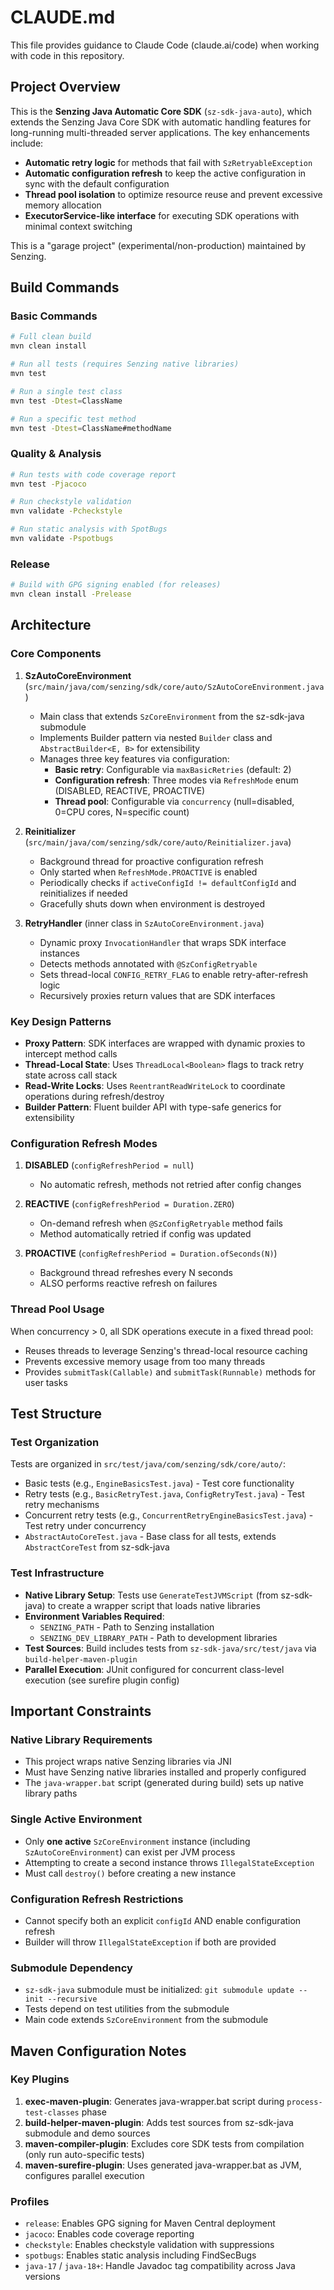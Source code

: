# CLAUDE.md

This file provides guidance to Claude Code (claude.ai/code) when working with code in this repository.

## Project Overview

This is the **Senzing Java Automatic Core SDK** (`sz-sdk-java-auto`), which extends the Senzing Java Core SDK with automatic handling features for long-running multi-threaded server applications. The key enhancements include:

- **Automatic retry logic** for methods that fail with `SzRetryableException`
- **Automatic configuration refresh** to keep the active configuration in sync with the default configuration
- **Thread pool isolation** to optimize resource reuse and prevent excessive memory allocation
- **ExecutorService-like interface** for executing SDK operations with minimal context switching

This is a "garage project" (experimental/non-production) maintained by Senzing.

## Build Commands

### Basic Commands
```bash
# Full clean build
mvn clean install

# Run all tests (requires Senzing native libraries)
mvn test

# Run a single test class
mvn test -Dtest=ClassName

# Run a specific test method
mvn test -Dtest=ClassName#methodName
```

### Quality & Analysis
```bash
# Run tests with code coverage report
mvn test -Pjacoco

# Run checkstyle validation
mvn validate -Pcheckstyle

# Run static analysis with SpotBugs
mvn validate -Pspotbugs
```

### Release
```bash
# Build with GPG signing enabled (for releases)
mvn clean install -Prelease
```

## Architecture

### Core Components

1. **SzAutoCoreEnvironment** (`src/main/java/com/senzing/sdk/core/auto/SzAutoCoreEnvironment.java`)
   - Main class that extends `SzCoreEnvironment` from the sz-sdk-java submodule
   - Implements Builder pattern via nested `Builder` class and `AbstractBuilder<E, B>` for extensibility
   - Manages three key features via configuration:
     - **Basic retry**: Configurable via `maxBasicRetries` (default: 2)
     - **Configuration refresh**: Three modes via `RefreshMode` enum (DISABLED, REACTIVE, PROACTIVE)
     - **Thread pool**: Configurable via `concurrency` (null=disabled, 0=CPU cores, N=specific count)

2. **Reinitializer** (`src/main/java/com/senzing/sdk/core/auto/Reinitializer.java`)
   - Background thread for proactive configuration refresh
   - Only started when `RefreshMode.PROACTIVE` is enabled
   - Periodically checks if `activeConfigId != defaultConfigId` and reinitializes if needed
   - Gracefully shuts down when environment is destroyed

3. **RetryHandler** (inner class in `SzAutoCoreEnvironment.java`)
   - Dynamic proxy `InvocationHandler` that wraps SDK interface instances
   - Detects methods annotated with `@SzConfigRetryable`
   - Sets thread-local `CONFIG_RETRY_FLAG` to enable retry-after-refresh logic
   - Recursively proxies return values that are SDK interfaces

### Key Design Patterns

- **Proxy Pattern**: SDK interfaces are wrapped with dynamic proxies to intercept method calls
- **Thread-Local State**: Uses `ThreadLocal<Boolean>` flags to track retry state across call stack
- **Read-Write Locks**: Uses `ReentrantReadWriteLock` to coordinate operations during refresh/destroy
- **Builder Pattern**: Fluent builder API with type-safe generics for extensibility

### Configuration Refresh Modes

1. **DISABLED** (`configRefreshPeriod = null`)
   - No automatic refresh, methods not retried after config changes

2. **REACTIVE** (`configRefreshPeriod = Duration.ZERO`)
   - On-demand refresh when `@SzConfigRetryable` method fails
   - Method automatically retried if config was updated

3. **PROACTIVE** (`configRefreshPeriod = Duration.ofSeconds(N)`)
   - Background thread refreshes every N seconds
   - ALSO performs reactive refresh on failures

### Thread Pool Usage

When concurrency > 0, all SDK operations execute in a fixed thread pool:
- Reuses threads to leverage Senzing's thread-local resource caching
- Prevents excessive memory usage from too many threads
- Provides `submitTask(Callable)` and `submitTask(Runnable)` methods for user tasks

## Test Structure

### Test Organization

Tests are organized in `src/test/java/com/senzing/sdk/core/auto/`:
- Basic tests (e.g., `EngineBasicsTest.java`) - Test core functionality
- Retry tests (e.g., `BasicRetryTest.java`, `ConfigRetryTest.java`) - Test retry mechanisms
- Concurrent retry tests (e.g., `ConcurrentRetryEngineBasicsTest.java`) - Test retry under concurrency
- `AbstractAutoCoreTest.java` - Base class for all tests, extends `AbstractCoreTest` from sz-sdk-java

### Test Infrastructure

- **Native Library Setup**: Tests use `GenerateTestJVMScript` (from sz-sdk-java) to create a wrapper script that loads native libraries
- **Environment Variables Required**:
  - `SENZING_PATH` - Path to Senzing installation
  - `SENZING_DEV_LIBRARY_PATH` - Path to development libraries
- **Test Sources**: Build includes tests from `sz-sdk-java/src/test/java` via `build-helper-maven-plugin`
- **Parallel Execution**: JUnit configured for concurrent class-level execution (see surefire plugin config)

## Important Constraints

### Native Library Requirements
- This project wraps native Senzing libraries via JNI
- Must have Senzing native libraries installed and properly configured
- The `java-wrapper.bat` script (generated during build) sets up native library paths

### Single Active Environment
- Only **one active** `SzCoreEnvironment` instance (including `SzAutoCoreEnvironment`) can exist per JVM process
- Attempting to create a second instance throws `IllegalStateException`
- Must call `destroy()` before creating a new instance

### Configuration Refresh Restrictions
- Cannot specify both an explicit `configId` AND enable configuration refresh
- Builder will throw `IllegalStateException` if both are provided

### Submodule Dependency
- `sz-sdk-java` submodule must be initialized: `git submodule update --init --recursive`
- Tests depend on test utilities from the submodule
- Main code extends `SzCoreEnvironment` from the submodule

## Maven Configuration Notes

### Key Plugins

1. **exec-maven-plugin**: Generates java-wrapper.bat script during `process-test-classes` phase
2. **build-helper-maven-plugin**: Adds test sources from sz-sdk-java submodule and demo sources
3. **maven-compiler-plugin**: Excludes core SDK tests from compilation (only run auto-specific tests)
4. **maven-surefire-plugin**: Uses generated java-wrapper.bat as JVM, configures parallel execution

### Profiles

- `release`: Enables GPG signing for Maven Central deployment
- `jacoco`: Enables code coverage reporting
- `checkstyle`: Enables checkstyle validation with suppressions
- `spotbugs`: Enables static analysis including FindSecBugs
- `java-17` / `java-18+`: Handle Javadoc tag compatibility across Java versions
